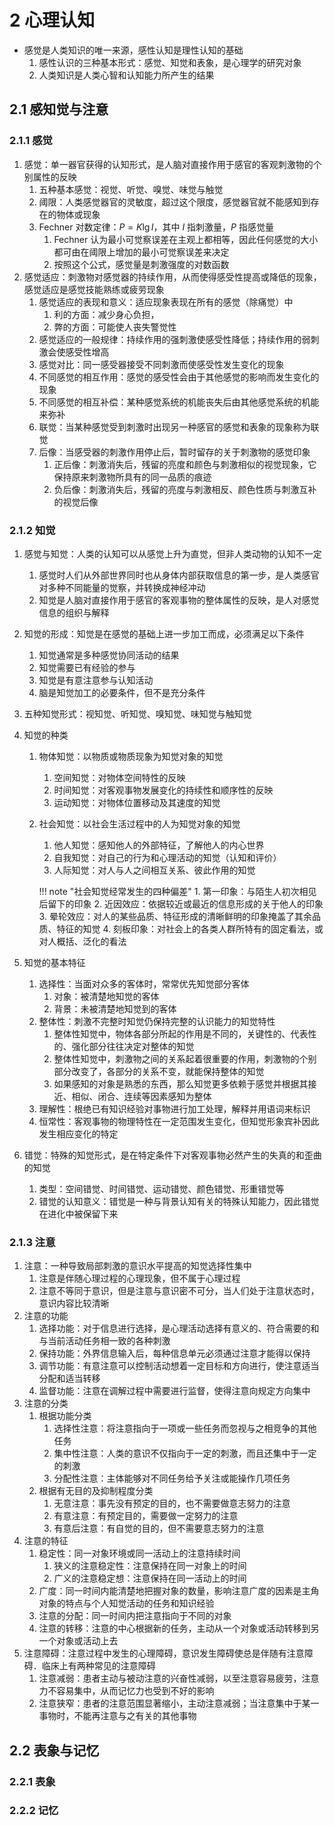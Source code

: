 # 2 心理认知

- 感觉是人类知识的唯一来源，感性认知是理性认知的基础
    1. 感性认识的三种基本形式：感觉、知觉和表象，是心理学的研究对象
    2. 人类知识是人类心智和认知能力所产生的结果

## 2.1 感知觉与注意
### 2.1.1 感觉
1. 感觉：单一器官获得的认知形式，是人脑对直接作用于感官的客观刺激物的个别属性的反映
    1. 五种基本感觉：视觉、听觉、嗅觉、味觉与触觉
    2. 阈限：人类感觉器官的灵敏度，超过这个限度，感觉器官就不能感知到存在的物体或现象
    3. $\text{Fechner}$ 对数定律：$P = K\lg I$，其中 $I$ 指刺激量，$P$ 指感觉量
        1. $\text{Fechner}$ 认为最小可觉察误差在主观上都相等，因此任何感觉的大小都可由在阈限上增加的最小可觉察误差来决定
        2. 按照这个公式，感觉量是刺激强度的对数函数
2. 感觉适应：刺激物对感觉器的持续作用，从而使得感受性提高或降低的现象，感觉适应是感觉技能熟练或疲劳现象
    1. 感觉适应的表现和意义：适应现象表现在所有的感觉（除痛觉）中
        1. 利的方面：减少身心负担，
        2. 弊的方面：可能使人丧失警觉性
    2. 感觉适应的一般规律：持续作用的强刺激使感受性降低；持续作用的弱刺激会使感受性增高
    3. 感觉对比：同一感受器接受不同刺激而使感受性发生变化的现象
    4. 不同感觉的相互作用：感觉的感受性会由于其他感觉的影响而发生变化的现象
    5. 不同感觉的相互补偿：某种感觉系统的机能丧失后由其他感觉系统的机能来弥补
    6. 联觉：当某种感觉受到刺激时出现另一种感官的感觉和表象的现象称为联觉
    7. 后像：当感受器的刺激作用停止后，暂时留存的关于刺激物的感觉印象
        1. 正后像：刺激消失后，残留的亮度和颜色与刺激相似的视觉现象，它保持原来刺激物所具有的同一品质的痕迹
        2. 负后像：刺激消失后，残留的亮度与刺激相反、颜色性质与刺激互补的视觉后像

### 2.1.2 知觉
1. 感觉与知觉：人类的认知可以从感觉上升为直觉，但非人类动物的认知不一定
    1. 感觉时人们从外部世界同时也从身体内部获取信息的第一步，是人类感官对多种不同能量的觉察，并转换成神经冲动
    2. 知觉是人脑对直接作用于感官的客观事物的整体属性的反映，是人对感觉信息的组织与解释
2. 知觉的形成：知觉是在感觉的基础上进一步加工而成，必须满足以下条件
    1. 知觉通常是多种感觉协同活动的结果
    2. 知觉需要已有经验的参与
    3. 知觉是有意注意参与认知活动
    4. 脑是知觉加工的必要条件，但不是充分条件
3. 五种知觉形式：视知觉、听知觉、嗅知觉、味知觉与触知觉
4. 知觉的种类
    1. 物体知觉：以物质或物质现象为知觉对象的知觉
        1. 空间知觉：对物体空间特性的反映
        2. 时间知觉：对客观事物发展变化的持续性和顺序性的反映
        3. 运动知觉：对物体位置移动及其速度的知觉
    2. 社会知觉：以社会生活过程中的人为知觉对象的知觉
        1. 他人知觉：感知他人的外部特征，了解他人的内心世界
        2. 自我知觉：对自己的行为和心理活动的知觉（认知和评价）
        3. 人际知觉：对人与人之间相互关系、彼此作用的知觉

        !!! note "社会知觉经常发生的四种偏差"
            1. 第一印象：与陌生人初次相见后留下的印象
            2. 近因效应：依据较近或最近的信息形成的关于他人的印象
            3. 晕轮效应：对人的某些品质、特征形成的清晰鲜明的印象掩盖了其余品质、特征的知觉
            4. 刻板印象：对社会上的各类人群所特有的固定看法，或对人概括、泛化的看法

5. 知觉的基本特征
    1. 选择性：当面对众多的客体时，常常优先知觉部分客体
        1. 对象：被清楚地知觉的客体
        2. 背景：未被清楚地知觉到的客体
    2. 整体性：刺激不完整时知觉仍保持完整的认识能力的知觉特性
        1. 整体性知觉中，物体各部分所起的作用是不同的，关键性的、代表性的、强化部分往往决定对整体的知觉
        2. 整体性知觉中，刺激物之间的关系起着很重要的作用，刺激物的个别部分改变了，各部分的关系不变，就能保持整体的知觉
        3. 如果感知的对象是熟悉的东西，那么知觉更多依赖于感觉并根据其接近、相似、闭合、连续等因素感知为整体
    3. 理解性：根绝已有知识经验对事物进行加工处理，解释并用语词来标识
    4. 恒常性：客观事物的物理特性在一定范围发生变化，但知觉形象宾补因此发生相应变化的特定
6. 错觉：特殊的知觉形式，是在特定条件下对客观事物必然产生的失真的和歪曲的知觉
    1. 类型：空间错觉、时间错觉、运动错觉、颜色错觉、形重错觉等
    2. 错觉的认知意义：错觉是一种与背景认知有关的特殊认知能力，因此错觉在进化中被保留下来

### 2.1.3 注意
1. 注意：一种导致局部刺激的意识水平提高的知觉选择性集中
    1. 注意是伴随心理过程的心理现象，但不属于心理过程
    2. 注意不等同于意识，但是注意与意识密不可分，当人们处于注意状态时，意识内容比较清晰
2. 注意的功能
    1. 选择功能：对于信息进行选择，是心理活动选择有意义的、符合需要的和与当前活动任务相一致的各种刺激
    2. 保持功能：外界信息输入后，每种信息单元必须通过注意才能得以保持
    3. 调节功能：有意注意可以控制活动想着一定目标和方向进行，使注意适当分配和适当转移
    4. 监督功能：注意在调解过程中需要进行监督，使得注意向规定方向集中
3. 注意的分类
    1. 根据功能分类
        1. 选择性注意：将注意指向于一项或一些任务而忽视与之相竞争的其他任务
        2. 集中性注意：人类的意识不仅指向于一定的刺激，而且还集中于一定的刺激
        3. 分配性注意：主体能够对不同任务给予关注或能操作几项任务
    2. 根据有无目的及抑制程度分类
        1. 无意注意：事先没有预定的目的，也不需要做意志努力的注意
        2. 有意注意：有预定目的，需要做一定努力的注意
        3. 有意后注意：有自觉的目的，但不需要意志努力的注意
4. 注意的特征
    1. 稳定性：同一对象环境或同一活动上的注意持续时间
        1. 狭义的注意稳定性：注意保持在同一对象上的时间
        2. 广义的注意稳定想：注意保持在同一活动上的时间
    2. 广度：同一时间内能清楚地把握对象的数量，影响注意广度的因素是主角对象的特点与个人知觉活动的任务和知识经验
    3. 注意的分配：同一时间内把注意指向于不同的对象
    4. 注意的转移：注意的中心根据新的任务，主动从一个对象或活动转移到另一个对象或活动上去
5. 注意障碍：注意过程中发生的心理障碍，意识发生障碍使总是伴随有注意障碍．临床上有两种常见的注意障碍
    1. 注意减弱：患者主动与被动注意的兴奋性减弱，以至注意容易疲劳，注意力不容易集中，从而记忆力也受到不好的影响
    2. 注意狭窄：患者的注意范围显著缩小，主动注意减弱；当注意集中于某一事物时，不能再注意与之有关的其他事物

## 2.2 表象与记忆
### 2.2.1 表象

### 2.2.2 记忆
